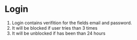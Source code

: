 # Login

1. Login contains verifition for the fields email and password.
2. It will be blocked if user tries than 3 times
3. It will be unblocked if has been than 24 hours